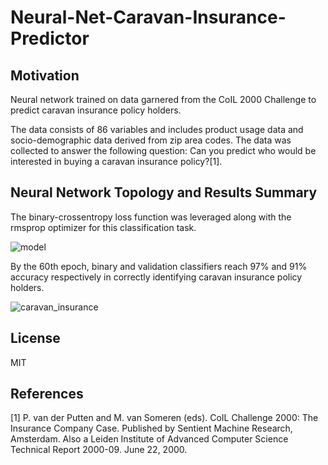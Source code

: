 # Neural-Net-Caravan-Insurance-Predictor

## Motivation
Neural network trained on data garnered from the CoIL 2000 Challenge to predict caravan insurance policy holders.

The data consists of 86 variables and includes product usage data and socio-demographic data derived from zip area codes. The data was collected to answer the following question: Can you predict who would be interested in buying a caravan insurance policy?[1].

## Neural Network Topology and Results Summary
The binary-crossentropy loss function was leveraged along with the rmsprop optimizer for this classification task.

![model](https://user-images.githubusercontent.com/48378196/96961401-4be81500-1550-11eb-9cd2-4e0f682c3b56.png)

By the 60th epoch, binary and validation classifiers reach 97% and 91% accuracy respectively in correctly identifying caravan insurance policy holders.

![caravan_insurance](https://user-images.githubusercontent.com/48378196/104682788-a22cb480-5749-11eb-9633-d7fdcd93e04c.png)

## License
MIT

## References
[1] P. van der Putten and M. van Someren (eds). CoIL Challenge 2000: The Insurance Company Case. Published by Sentient Machine Research, Amsterdam. Also a Leiden Institute of Advanced Computer Science Technical Report 2000-09. June 22, 2000.
